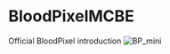 # BloodPixelMCBE
Official BloodPixel introduction
![BP_mini](https://github.com/BloodPixelMCBE/BloodPixelMCBE/assets/120848089/5c6081b7-07b2-4ec7-9f76-f25084c393e7)
